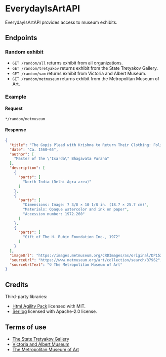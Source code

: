 ﻿# EverydayIsArtAPI

EverydayIsArtAPI provides access to museum exhibits.

## Endpoints

### Random exhibit

- `GET /random/all` returns exhibit from all organizations.
- `GET /random/tretyakov` returns exhibit from the State Tretyakov Gallery.
- `GET /random/vam` returns exhibit from Victoria and Albert Museum.
- `GET /random/metmuseum` returns exhibit from the Metropolitan Museum of Art.

### Example

#### Request

`*/random/metmuseum`

#### Response

```json
{
  "title": "The Gopis Plead with Krishna to Return Their Clothing: Folio from \"Isarda\" Bhagavata Purana",
  "date": "Ca. 1560–65",
  "author": [
    "Master of the \"Isarda\" Bhagavata Purana"
  ],
  "description": [
    {
      "parts": [
        "North India (Delhi-Agra area)"
      ]
    },
    {
      "parts": [
        "Dimensions: Image: 7 3/8 × 10 1/8 in. (18.7 × 25.7 cm)",
        "Materials: Opaque watercolor and ink on paper",
        "Accession number: 1972.260"
      ]
    },
    {
      "parts": [
        "Gift of The H. Rubin Foundation Inc., 1972"
      ]
    }
  ],
  "imageUrl": "https://images.metmuseum.org/CRDImages/as/original/DP153157.jpg",
  "sourceUrl": "https://www.metmuseum.org/art/collection/search/37962",
  "sourceUrlText": "© The Metropolitan Museum of Art"
}
```

## Credits

Third-party libraries:

- [Html Agility Pack](https://github.com/desandro/masonry](https://github.com/zzzprojects/html-agility-pack)https://github.com/zzzprojects/html-agility-pack) licensed with MIT.
- [Serilog](https://github.com/serilog/serilog-sinks-file) licensed with Apache-2.0 license.

## Terms of use

- [The State Tretyakov Gallery](https://www.tretyakovgallery.ru/about/copirith/)
- [Victoria and Albert Museum](https://www.vam.ac.uk/info/va-websites-terms-conditions)
- [The Metropolitan Museum of Art](https://www.metmuseum.org/policies/terms-and-conditions)